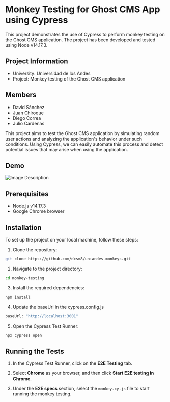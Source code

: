 # Monkey Testing for Ghost CMS App using Cypress

This project demonstrates the use of Cypress to perform monkey testing on the Ghost CMS application. The project has been developed and tested using Node v14.17.3.

## Project Information

- University: Universidad de los Andes
- Project: Monkey testing of the Ghost CMS application

## Members

- David Sánchez
- Juan Chiroque
- Diego Correa
- Julio Cardenas

This project aims to test the Ghost CMS application by simulating random user actions and analyzing the application's behavior under such conditions. Using Cypress, we can easily automate this process and detect potential issues that may arise when using the application.

## Demo

![Image Description](./docs/uniandes-monkeys.gif)

## Prerequisites

- Node.js v14.17.3
- Google Chrome browser

## Installation

To set up the project on your local machine, follow these steps:

1. Clone the repository:

```bash
git clone https://github.com/dcsm8/uniandes-monkeys.git
```

2. Navigate to the project directory:

```bash
cd monkey-testing
```

3. Install the required dependencies:

```bash
npm install
```

4. Update the baseUrl in the cypress.config.js

```bash
baseUrl: "http://localhost:3001"
```

5. Open the Cypress Test Runner:

```bash
npx cypress open
```

## Running the Tests

1. In the Cypress Test Runner, click on the **E2E Testing** tab.

2. Select **Chrome** as your browser, and then click **Start E2E testing in Chrome**.

3. Under the **E2E specs** section, select the `monkey.cy.js` file to start running the monkey testing.
